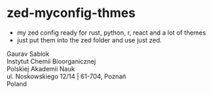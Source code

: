 # zed-myconfig-thmes

- my zed config ready for rust, python, r, react and a lot of themes
- just put them into the zed folder and use just zed.

Gaurav Sablok \
Instytut Chemii Bioorganicznej \
Polskiej Akademii Nauk \
ul. Noskowskiego 12/14 | 61-704, Poznań \
Poland
